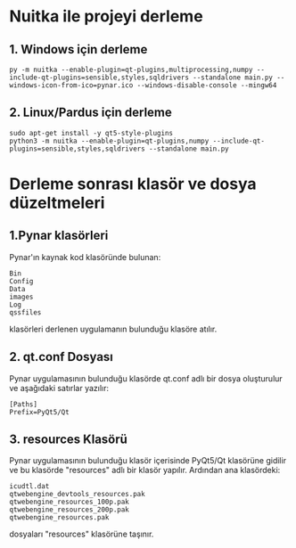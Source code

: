 # Nuitka ile projeyi derleme
## 1. Windows için derleme
```
py -m nuitka --enable-plugin=qt-plugins,multiprocessing,numpy --include-qt-plugins=sensible,styles,sqldrivers --standalone main.py --windows-icon-from-ico=pynar.ico --windows-disable-console --mingw64
```


## 2. Linux/Pardus için derleme
```
sudo apt-get install -y qt5-style-plugins
python3 -m nuitka --enable-plugin=qt-plugins,numpy --include-qt-plugins=sensible,styles,sqldrivers --standalone main.py
```

# Derleme sonrası klasör ve dosya düzeltmeleri
## 1.Pynar klasörleri
Pynar'ın kaynak kod klasöründe bulunan:
```
Bin
Config
Data
images
Log
qssfiles
```
klasörleri derlenen uygulamanın bulunduğu klasöre atılır.

## 2. qt.conf Dosyası
Pynar uygulamasının bulunduğu klasörde qt.conf adlı bir dosya oluşturulur ve aşağıdaki satırlar yazılır:

```
[Paths]
Prefix=PyQt5/Qt
```


## 3. resources Klasörü
Pynar uygulamasının bulunduğu klasör içerisinde PyQt5/Qt klasörüne gidilir ve bu klasörde "resources" adlı bir klasör yapılır. Ardından ana klasördeki:
```
icudtl.dat
qtwebengine_devtools_resources.pak
qtwebengine_resources_100p.pak
qtwebengine_resources_200p.pak
qtwebengine_resources.pak
```
dosyaları "resources" klasörüne taşınır.
